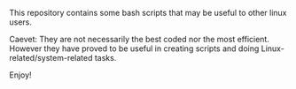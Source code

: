 This repository contains some bash scripts that may be useful to other linux users.

Caevet: They are not necessarily the best coded nor the most efficient. However they have proved
        to be useful in creating scripts and doing Linux-related/system-related tasks.

Enjoy!
